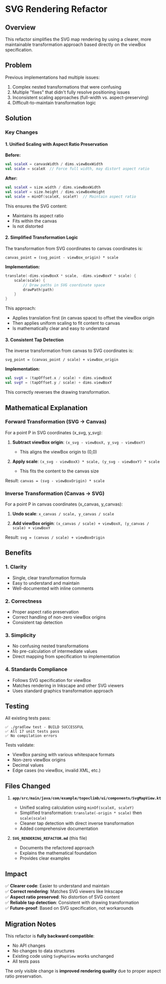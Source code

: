 # SVG Rendering Refactor

## Overview

This refactor simplifies the SVG map rendering by using a clearer, more maintainable transformation approach based directly on the viewBox specification.

## Problem

Previous implementations had multiple issues:
1. Complex nested transformations that were confusing
2. Multiple "fixes" that didn't fully resolve positioning issues
3. Inconsistent scaling approaches (full-width vs. aspect-preserving)
4. Difficult-to-maintain transformation logic

## Solution

### Key Changes

#### 1. Unified Scaling with Aspect Ratio Preservation

**Before:**
```kotlin
val scaleX = canvasWidth / dims.viewBoxWidth
val scale = scaleX  // Force full width, may distort aspect ratio
```

**After:**
```kotlin
val scaleX = size.width / dims.viewBoxWidth
val scaleY = size.height / dims.viewBoxHeight
val scale = minOf(scaleX, scaleY)  // Maintain aspect ratio
```

This ensures the SVG content:
- Maintains its aspect ratio
- Fits within the canvas
- Is not distorted

#### 2. Simplified Transformation Logic

The transformation from SVG coordinates to canvas coordinates is:
```
canvas_point = (svg_point - viewBox_origin) * scale
```

**Implementation:**
```kotlin
translate(-dims.viewBoxX * scale, -dims.viewBoxY * scale) {
    scale(scale) {
        // Draw paths in SVG coordinate space
        drawPath(path)
    }
}
```

This approach:
- Applies translation first (in canvas space) to offset the viewBox origin
- Then applies uniform scaling to fit content to canvas
- Is mathematically clear and easy to understand

#### 3. Consistent Tap Detection

The inverse transformation from canvas to SVG coordinates is:
```
svg_point = (canvas_point / scale) + viewBox_origin
```

**Implementation:**
```kotlin
val svgX = (tapOffset.x / scale) + dims.viewBoxX
val svgY = (tapOffset.y / scale) + dims.viewBoxY
```

This correctly reverses the drawing transformation.

## Mathematical Explanation

### Forward Transformation (SVG → Canvas)

For a point P in SVG coordinates (x_svg, y_svg):

1. **Subtract viewBox origin**: `(x_svg - viewBoxX, y_svg - viewBoxY)`
   - This aligns the viewBox origin to (0,0)
   
2. **Apply scale**: `(x_svg - viewBoxX) * scale, (y_svg - viewBoxY) * scale`
   - This fits the content to the canvas size

Result: `canvas = (svg - viewBoxOrigin) * scale`

### Inverse Transformation (Canvas → SVG)

For a point P in canvas coordinates (x_canvas, y_canvas):

1. **Undo scale**: `x_canvas / scale, y_canvas / scale`
   
2. **Add viewBox origin**: `(x_canvas / scale) + viewBoxX, (y_canvas / scale) + viewBoxY`

Result: `svg = (canvas / scale) + viewBoxOrigin`

## Benefits

### 1. Clarity
- Single, clear transformation formula
- Easy to understand and maintain
- Well-documented with inline comments

### 2. Correctness
- Proper aspect ratio preservation
- Correct handling of non-zero viewBox origins
- Consistent tap detection

### 3. Simplicity
- No confusing nested transformations
- No pre-calculation of intermediate values
- Direct mapping from specification to implementation

### 4. Standards Compliance
- Follows SVG specification for viewBox
- Matches rendering in Inkscape and other SVG viewers
- Uses standard graphics transformation approach

## Testing

All existing tests pass:
```
✅ ./gradlew test - BUILD SUCCESSFUL
✅ All 17 unit tests pass
✅ No compilation errors
```

Tests validate:
- ViewBox parsing with various whitespace formats
- Non-zero viewBox origins
- Decimal values
- Edge cases (no viewBox, invalid XML, etc.)

## Files Changed

1. **`app/src/main/java/com/example/topoclimb/ui/components/SvgMapView.kt`**
   - Unified scaling calculation using `minOf(scaleX, scaleY)`
   - Simplified transformation: `translate(-origin * scale)` then `scale(scale)`
   - Cleaner tap detection with direct inverse transformation
   - Added comprehensive documentation

2. **`SVG_RENDERING_REFACTOR.md`** (this file)
   - Documents the refactored approach
   - Explains the mathematical foundation
   - Provides clear examples

## Impact

✅ **Clearer code**: Easier to understand and maintain  
✅ **Correct rendering**: Matches SVG viewers like Inkscape  
✅ **Aspect ratio preserved**: No distortion of SVG content  
✅ **Reliable tap detection**: Consistent with drawing transformation  
✅ **Future-proof**: Based on SVG specification, not workarounds  

## Migration Notes

This refactor is **fully backward compatible**:
- No API changes
- No changes to data structures
- Existing code using `SvgMapView` works unchanged
- All tests pass

The only visible change is **improved rendering quality** due to proper aspect ratio preservation.
